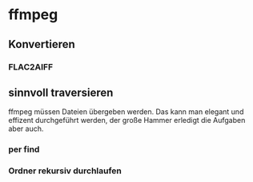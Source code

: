# ffmpeg

## Konvertieren 

### FLAC2AIFF

## sinnvoll traversieren

ffmpeg müssen Dateien übergeben werden. Das kann man elegant und effizent durchgeführt werden, der 
große Hammer erledigt die Aufgaben aber auch.

### per find

### Ordner rekursiv durchlaufen
